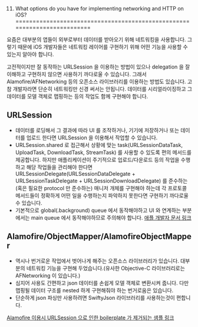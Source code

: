 11. What options do you have for implementing networking and HTTP on iOS?
=========================================================================

요즘은 대부분의 앱들이 외부로부터 데이터를 받아오기 위해 네트워킹을 사용합니다. 그렇기 때문에 iOS 개발자들은 네트워킹 레이어를 구현하기 위해 어떤 기능을 사용할 수 있는지 알아야 합니다.

고전적이지만 잘 동작하는 URLSession 을 이용하는 방법이 있으나 delegation 을 잘 이해하고 구현하지 않으면 사용하기 까다로울 수 있습니다. 그래서 Alamofire/AFNetworking 등의 오픈소스 라이브러리를 이용하는 방법도 있습니다. 
고참 개발자라면 단순히 네트워킹만 신경 써서는 안됩니다. 데이터를 시리얼라이징하고 그 데이터를 모델 객체로 맵핑하는 등의 작업도 함께 구현해야 합니다.


## URLSession
- 데이터를 로딩해서 그 결과에 따라 UI 를 조작하거나, 기기에 저장하거나 또는 데이터를 업로드 한다면 URLSession 을 이용해서 작업할 수 있습니다.
- URLSession.shared 로 접근해서 상황에 맞는 task(URLSessionDataTask, UploadTask, DownloadTask, StreamTask) 를 사용할 수 있도록 편의 메서드를 제공합니다. 하지만 애플리케이션이 주기적으로 업로드/다운로드 등의 작업을 수행하고 해당 작업들을 관리해야 한다면 URLSessionDelegate(URLSessionDataDelegate + URLSessionTaskDelegate + URLSessionDownloadDelegate) 를 준수하는 (혹은 필요한 protocol 만 준수하는) 매니저 개체를 구현해야 하는데 각 프로토콜 메서드들이 정확하게 어떤 일을 수행하는지 파악하지 못한다면 구현하기 까다로울 수 있습니다.
- 기본적으로 global(.background) queue 에서 동작해야하고 UI 와 연계하는 부분에서는 main queue 에서 동작해야하므로 주의해야 합니다.
[애플 개발자 문서 링크](https://developer.apple.com/documentation/foundation/url_loading_system#//apple_ref/doc/uid/10000165i)


## Alamofire/ObjectMapper/AlamofireObjectMapper
- 역시나 번거로운 작업에서 벗어나게 해주는 오픈소스 라이브러리가 있습니다. 대부분의 네트워킹 기능을 구현해 두었습니다.(유사한 Objective-C 라이브러리로는 AFNetworking 이 있습니다.)
- 심지어 사용도 간편하고 json 데이터를 손쉽게 모델 객체로 변환시켜 줍니다. 다만 맵핑될 데이터 구조를 nested 하게 구현해줘야 하는 번거로움은 있습니다.
- 단순하게 json 파싱만 사용하려면 SwiftyJson 라이브러리를 사용하는것이 편합니다.


[Alamofire 이용시 URLSession 으로 인한 boilerplate 가 제거되는 샘플 링크](http://hyesunzzang.tistory.com/49)
